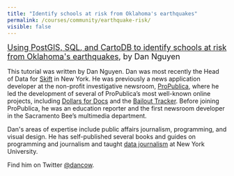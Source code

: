 ```yaml
---
title: "Identify schools at risk from Oklahoma's earthquakes"
permalink: /courses/community/earthquake-risk/
visible: false
---
```


<div style="font-size: 18px; margin: 15px 0px;"><a href="http://2015.padjo.org/tutorials/mapping/077-ok-schools-quakes/">Using PostGIS, SQL, and CartoDB to identify schools at risk from Oklahoma's earthquakes</a>, by Dan Nguyen</div>

<div class="Lesson-info">
<p>This tutorial was written by Dan Nguyen. Dan was most recently the Head of Data for <a href="http://skift.com/">Skift</a> in New York. He was previously a news application developer at the non-profit investigative newsroom, <a href="http://www.propublica.org/">ProPublica</a>, where he led the development of several of ProPublica’s most well-known online projects, including <a href="http://projects.propublica.org/docdollars/">Dollars for Docs</a> and the <a href="http://projects.propublica.org/bailout/">Bailout Tracker</a>. Before joining ProPublica, he was an education reporter and the first newsroom developer in the Sacramento Bee’s multimedia department.</p>

<p>Dan's areas of expertise include public affairs journalism, programming, and visual design. He has self-published several books and guides on programming and journalism and taught <a href="http://www.smalldatajournalism.com/">data journalism</a> at New York University.</p>

<p>Find him on Twitter <a href="https://twitter.com/dancow">@dancow</a>.</p>
</div>

